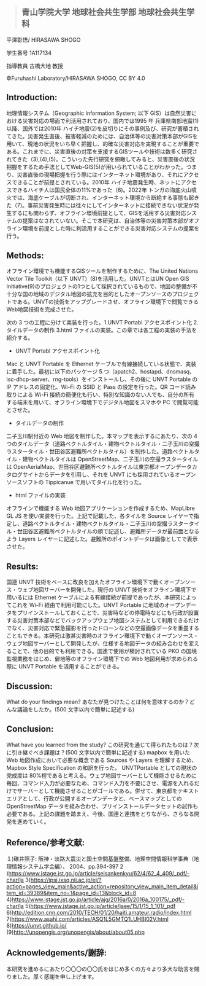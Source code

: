 > ## 青山学院大学 地球社会共生学部 地球社会共生学科

平澤彰悟/ HIRASAWA SHOGO

学生番号 1A117134

指導教員 古橋大地 教授

©︎Furuhashi Laboratory/HIRASAWA SHOGO, CC BY 4.0

## Introduction:

地理情報システム（Geographic Information System; 以下 GIS）は自然災害における災害対応の場面で利活用されており、国内では1995 年 兵庫県南部地震(1)以降、国外では2010年 ハイチ地震(2)を皮切りにその事例及び、研究が蓄積されてきた。災害発生直後、被害軽減のためには、自治体等の災害対策本部がGISを用いて、現地の状況をいち早く把握し、的確な災害対応を実現することが重要である。これまでに、災害直後の対策を支援するGISツールや技術は数多く研究されてきた（3),(4),(5)。こういった先行研究を俯瞰してみると、災害直後の状況把握をするため手法としてWeb-GIS(5)が用いられていることがわかった。つまり、災害直後の現場把握を行う際にはインターネット環境があり、それにアクセスできることが前提とされている。2010年 ハイチ地震発生時、ネットにアクセスできるハイチ人は国民全体の11%であった（6)。2022年 トンガの海底火山噴火では、海底ケーブルが切断され、インターネット環境から断絶する事態も起きた（7)。事前災害発生時には往々にしてインターネットに接続できない状況が発生するにも関わらず、オフライン環境前提として、GISを活用する災害対応システムの提案はなされていない。そこで本研究は、自治体等の災害対策本部がオフライン環境を前提とした時に利活用することができる災害対応システムの提案を行う。

## Methods:

オフライン環境でも機能するGISツールを制作するために、The United Nations Vector Tile Toolkit（以下 UNVT）(8)を活用した。UNVTとはUN Open GIS Initiative(9)のプロジェクトの1つとして採択されているもので、地図の整備が不十分な国の地域のデジタル地図の拡充を目的としたオープンソースのプロジェクトである。UNVTの技術をアップグレードさせ、オフライン環境下で閲覧できるWeb地図技術を完成させた。

次の 3 つの工程に分けて実装を行った。1.UNVT Portabl アクセスポイント化 2.タイルデータの制作 3.html ファイルの実装。この章では各工程の実装の手法を紹介する。

- UNVT Portabl アクセスポイント化

Mac と UNVT Portable を Ethernet ケーブルで有線接続している状態で、実装に着手した。最初に以下のパッケージ 5 つ（apatch2、hostapd、dnsmasq、isc-dhcp-server、rng-tools）をインストールし、その後に UNVT Portable の IP アドレスの固定化、Wi-Fi の SSID と Pass の設定を行った。QR コード読み取りによる Wi-Fi 接続の簡便化も行い、特別な知識のない人でも、自分の所有する端末を用いて、オフライン環境下でデジタル地図をスマホや PC で閲覧可能とさせた。

- タイルデータの制作

二子玉川駅付近の Web 地図を制作した。本マップを表示するにあたり、次の 4 つのタイルデータ（道路ベクトルタイル・建物ベクトルタイル・二子玉川の空撮ラスタータイル・世田谷区避難所ベクトルタイル）を制作した。道路ベクトルタイル・建物ベクトルタイルは OpenStreetMap、二子玉川の空撮ラスタータイルは OpenAerialMap、世田谷区避難所ベクトルタイルは東京都オープンデータカタログサイトからデータを引用し、それを UNVT にも採用されているオープンソースソフトの Tippicanue で用いてタイル化を行った。

- html ファイルの実装

オフラインで機能する Web 地図アプリケーションを作成するため、MapLibre GL JS を使い実装を行った。上記で記載した、各タイルを Source レイヤーで指定し、道路ベクトルタイル・建物ベクトルタイル・二子玉川の空撮ラスタータイル・世田谷区避難所ベクトルタイルの順で記述し、避難所データが最前面となるよう Layers レイヤーに記述した。避難所のポイントデータは画像としてで表示させた。

## Results:

国連 UNVT 技術をベースに改良を加えたオフライン環境下で動くオープンソース・ウェブ地図サーバーを開発した。現行の UNVT 技術をオフライン環境下で用いるには Ethernet ケーブルによる有線接続が前提であったが、本研究によってこれを Wi-Fi 経由で利用可能にした。UNVT Portable に地域のオープンデータをプリインストールしておくことで、災害時などの停電時などにも行政が設置する災害対策本部などでバックアップウェブ地図システムとして利用できるだけでなく、災害対応で緊急撮影を行ったドローンなどの空撮画像データを重畳することもできる。本研究は激甚災害時のオフライン環境下で動くオープンソース・ウェブ地図サーバーとして開発したが、仕様する地図データの組み合わせを変えることで、他の目的でも利用できる。国連で使用が検討されている PKO の国境監視業務をはじめ、僻地等のオフライン環境下での Web 地図利用が求められる際に UNVT Portable を活用することができる。

## Discussion:

What do your findings mean? あなたが見つけたことは何を意味するのか？どんな議論をしたか。(500 文字以内で簡単に記述する)

## Conclusion:

What have you learned from the study? この研究を通じて得られたものは？次に引き継ぐべき課題は？(500 文字以内で簡単に記述する)
mapbox を用いた Web 地図作成において必要な概念である Sources や Layers を理解するため、Mapbox Style Specification の和訳を行った。
UNVTPortable としての現状の完成度は 80%程であると考える。ウェブ地図サーバーとして機能させるために毎回、コマンド入力が必要なため、コマンド入力を不要にさせ、電源を入れるだけでサーバーとして機能させることがゴールである。併せて、東京都をテキストエリアとして、行政が公開するオープンデータと、ベースマップとしての OpenStreetMap データを組み合わせ、プリインストールデータセットの試作も必要である。上記の課題を踏まえ、今後、国連と連携をとりながら、さらなる開発を進めていく。

## Reference/参考文献:

１)碓井照子: 阪神・淡路大震災と国土空間基盤整備、地理空間情報科学事典（地理情報システム学会編）、
2004、pp.394-397
2 )https://www.jstage.jst.go.jp/article/seisankenkyu/62/4/62_4_409/_pdf/-char/ja
3)https://ipsj.ixsq.nii.ac.jp/ej/?action=pages_view_main&active_action=repository_view_main_item_detail&item_id=39389&item_no=1&page_id=13&block_id=8
4)https://www.jstage.jst.go.jp/article/ajg/2016a/0/2016a_100175/_pdf/-char/ja
5)https://www.jstage.jst.go.jp/article/jaee/15/1/15_1_101/_pdf
6)http://edition.cnn.com/2010/TECH/01/20/haiti.amateur.radio/index.html
7)https://www.asahi.com/articles/ASQ1L5GMTQ1LUHBI02V.html
8)https://unvt.github.io/
(9)http://unopengis.org/unopengis/about/about05.php



## Acknowledgements/謝辞:

本研究を進めるにあたり〇〇〇の〇〇氏をはじめ多くの方々より多大な助言を賜りました。厚く感謝を申し上げます。
